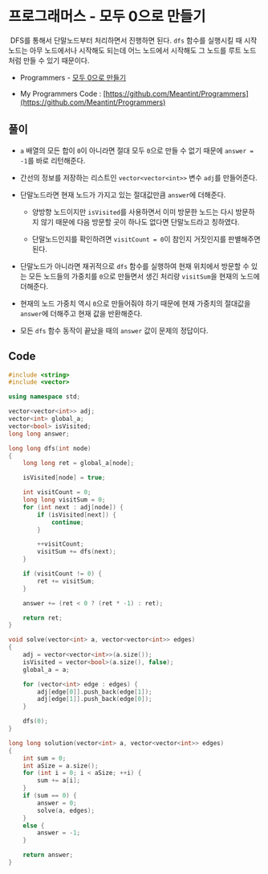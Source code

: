 # 프로그래머스 - 모두 0으로 만들기

&nbsp;DFS를 통해서 단말노드부터 처리하면서 진행하면 된다. `dfs` 함수를 실행시킬 때 시작 노드는 아무 노드에서나 시작해도 되는데 어느 노드에서 시작해도 그 노드를 루트 노드처럼 만들 수 있기 때문이다.

- Programmers - [모두 0으로 만들기](https://programmers.co.kr/learn/courses/30/lessons/76503)

- My Programmers Code : [https://github.com/Meantint/Programmers](https://github.com/Meantint/Programmers)

## 풀이

- `a` 배열의 모든 합이 `0`이 아니라면 절대 모두 `0`으로 만들 수 없기 때문에 `answer = -1`를 바로 리턴해준다.

- 간선의 정보를 저장하는 리스트인 `vector<vector<int>>` 변수 `adj`를 만들어준다.

- 단말노드라면 현재 노드가 가지고 있는 절대값만큼 `answer`에 더해준다.

  - 양방향 노드이지만 `isVisited`를 사용하면서 이미 방문한 노드는 다시 방문하지 않기 때문에 다음 방문할 곳이 하나도 없다면 단말노드라고 칭하였다.

  - 단말노드인지를 확인하려면 `visitCount = 0`이 참인지 거짓인지를 판별해주면 된다.

- 단말노드가 아니라면 재귀적으로 `dfs` 함수를 실행하여 현재 위치에서 방문할 수 있는 모든 노드들의 가중치를 `0`으로 만들면서 생긴 처리량 `visitSum`을 현재의 노드에 더해준다.

- 현재의 노드 가중치 역시 `0`으로 만들어줘야 하기 때문에 현재 가중치의 절대값을 `answer`에 더해주고 현재 값을 반환해준다.

- 모든 `dfs` 함수 동작이 끝났을 때의 `answer` 값이 문제의 정답이다.

## Code

```cpp
#include <string>
#include <vector>

using namespace std;

vector<vector<int>> adj;
vector<int> global_a;
vector<bool> isVisited;
long long answer;

long long dfs(int node)
{
    long long ret = global_a[node];

    isVisited[node] = true;

    int visitCount = 0;
    long long visitSum = 0;
    for (int next : adj[node]) {
        if (isVisited[next]) {
            continue;
        }

        ++visitCount;
        visitSum += dfs(next);
    }

    if (visitCount != 0) {
        ret += visitSum;
    }

    answer += (ret < 0 ? (ret * -1) : ret);

    return ret;
}

void solve(vector<int> a, vector<vector<int>> edges)
{
    adj = vector<vector<int>>(a.size());
    isVisited = vector<bool>(a.size(), false);
    global_a = a;

    for (vector<int> edge : edges) {
        adj[edge[0]].push_back(edge[1]);
        adj[edge[1]].push_back(edge[0]);
    }

    dfs(0);
}

long long solution(vector<int> a, vector<vector<int>> edges)
{
    int sum = 0;
    int aSize = a.size();
    for (int i = 0; i < aSize; ++i) {
        sum += a[i];
    }
    if (sum == 0) {
        answer = 0;
        solve(a, edges);
    }
    else {
        answer = -1;
    }

    return answer;
}
```
